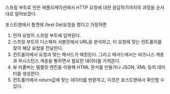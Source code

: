 스프링 부트로 만든 애플리케이션에서 HTTP 요청에 대한 응답하기까지의 과정을 순서대로 알아보겠다.

포스트맨에서 톰캣에 /test Get요청을 했다고 가정하면
1. 먼저 요청이 스프링 부트에 입력된다.
2. 스프링 부트의 디스패처 서블릿에서 URL을 분석하고, 이 요청에 맞는 컨트롤러를 찾아 해당 요청을 전달한다.
3. 컨트롤러에서 요청과 맞는 메서드가 매칭된다. 그리고 메서드에서는 비즈니스 계층과 퍼시스턴스 계층을 통하면서 필요한 데이터를 가져온다.
4. 뷰 리졸버는 템플릿 엔진을 이용해 HTML 문서를 만들거나 JSON, XML 등의 데이터를 생성한다.
5. 컨트롤러에서 return값에 맞는 데이터를 반환하고, 이것은 포스트맨에서 확인할 수 있다.